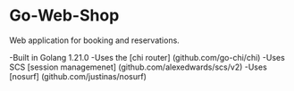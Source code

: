 # Go-Web-Shop

Web application for booking and reservations.

-Built in Golang 1.21.0
-Uses the [chi router] (github.com/go-chi/chi)
-Uses SCS [session managemenet] (github.com/alexedwards/scs/v2)
-Uses [nosurf] (github.com/justinas/nosurf)
